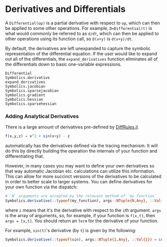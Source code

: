 # Derivatives and Differentials

A `Differential(op)` is a partial derivative with respect to `op`,
which can then be applied to some other operations. For example, `D=Differential(t)`
is what would commonly be referred to as `d/dt`, which can then be applied to
other operations using its function call, so `D(x+y)` is `d(x+y)/dt`.

By default, the derivatives are left unexpanded to capture the symbolic
representation of the differential equation. If the user would like to expand
out all of the differentials, the `expand_derivatives` function eliminates all
of the differentials down to basic one-variable expressions.

```@docs
Differential
Symbolics.derivative
expand_derivatives
Symbolics.jacobian
Symbolics.sparsejacobian
Symbolics.gradient
Symbolics.hessian
Symbolics.sparsehessian
```

### Adding Analytical Derivatives

There is a large amount of derivatives pre-defined by
[DiffRules.jl](https://github.com/JuliaDiff/DiffRules.jl).

```julia
f(x,y,z) = x^2 + sin(x+y) - z
```

automatically has the derivatives defined via the tracing mechanism. It will do
this by directly building the operation the internals of your function and
differentiating that.

However, in many cases you may want to define your own derivatives so that way
automatic Jacobian etc. calculations can utilize this information. This can
allow for more succinct versions of the derivatives to be calculated in order
to better scale to larger systems. You can define derivatives for your own
function via the dispatch:

```julia
# `N` arguments are accepted by the relevant method of `my_function`
Symbolics.derivative(::typeof(my_function), args::NTuple{N,Any}, ::Val{i})
```

where `i` means that it's the derivative with respect to the `i`th argument. `args` is the
array of arguments, so, for example, if your function is `f(x,t)`, then `args = [x,t]`.
You should return an `Term` for the derivative of your function.

For example, `sin(t)`'s derivative (by `t`) is given by the following:

```julia
Symbolics.derivative(::typeof(sin), args::NTuple{1,Any}, ::Val{1}) = cos(args[1])
```
